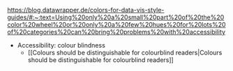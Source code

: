 https://blog.datawrapper.de/colors-for-data-vis-style-guides/#:~:text=Using%20only%20a%20small%20part%20of%20the%20color%20wheel%20or%20only%20a%20few%20hues%20for%20lots%20of%20categories%20can%20bring%20problems%20with%20accessibility

- Accessibility: colour blindness
  - [[Colours should be distinguishable for colourblind readers|Colours should be distinguishable for colourblind readers]]